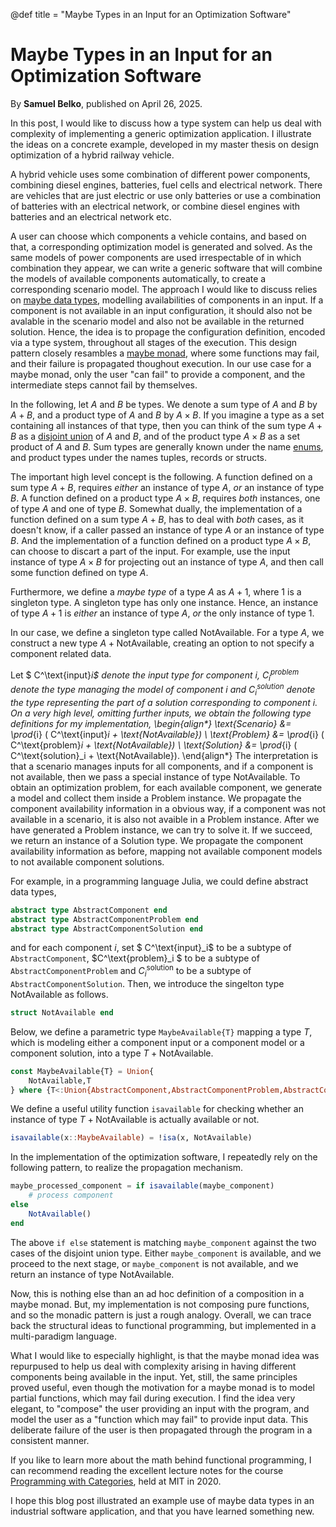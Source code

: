 @def title = "Maybe Types in an Input for an Optimization Software"

# Maybe Types in an Input for an Optimization Software

By **Samuel Belko**, published on April 26, 2025.

In this post, I would like to discuss how a type system can help us deal with complexity of implementing a generic optimization application. I illustrate the ideas on a concrete example, developed in my master thesis on design optimization of a hybrid railway vehicle.

A hybrid vehicle uses some combination of different power components, combining diesel engines, batteries, fuel cells and electrical network. There are vehicles that are just electric or use only batteries or use a combination of batteries with an electrical network, or combine diesel engines with batteries and an electrical network etc.

A user can choose which components a vehicle contains, and based on that, a corresponding optimization model is generated and solved. As the same models of power components are used irrespectable of in which combination they appear, we can write a generic software that will combine the models of available components automatically, to create a corresponding scenario model.
The approach I would like to discuss relies on [maybe data types](https://en.wikipedia.org/wiki/Option_type), modelling availabilities of components in an input. If a component is not available in an input configuration, it should also not be avalable in the scenario model and also not be available in the returned solution. Hence, the idea is to propage the configuration definition, encoded via a type system, throughout all stages of the execution. This design pattern closely resambles a [maybe monad](https://en.wikipedia.org/wiki/Monad_(functional_programming)#An_example:_Maybe), where some functions may fail, and their failure is propagated thoughout execution. In our use case for a maybe monad, only the user "can fail" to provide a component, and the intermediate steps cannot fail by themselves.

In the following, let $A$ and $B$ be types. We denote a sum type of $A$ and $B$ by $A+B$, and a product type of $A$ and $B$ by $A \times B$. If you imagine a type as a set containing all instances of that type, then you can think of the sum type $A+B$ as a [disjoint union](https://en.wikipedia.org/wiki/Disjoint_union) of $A$ and $B$, and of the product type $A \times B$ as a set product of $A$ and $B$. Sum types are generally known under the name [enums](https://en.wikipedia.org/wiki/Enumerated_type), and product types under the names tuples, records or structs. 

The important high level concept is the following. A function defined on a sum type $A+B$, requires *either* an instance of type $A$, *or* an instance of type $B$. A function defined on a product type $A \times B$, requires *both* instances, one of type $A$ and one of type $B.$ Somewhat dually, the implementation of a function defined on a sum type $A+B$, has to deal with *both* cases, as it doesn't know, if a caller passed an instance of type $A$ or an instance of type $B$. And the implementation of a function defined on a product type $A \times B$, can choose to discart a part of the input. For example, use the input instance of type $A \times B$ for projecting out an instance of type $A$, and then call some function defined on type $A$.

Furthermore, we define a *maybe type* of a type $A$ as $A + 1$, where $1$ is a singleton type. A singleton type has only one instance. Hence, an instance of type $A+1$ is *either* an instance of type $A$, *or* the only instance of type $1$.

In our case, we define a singleton type called $\text{NotAvailable}$. For a type $A$, we construct a new type $A + \text{NotAvailable}$, creating an option to not specify a component related data.

Let $ C^\text{input}_i$ denote the input type for component $i$, $C^\text{problem}_i$ denote the type managing the model of component $i$ and $C^\text{solution}_i$ denote the type representing the part of a solution corresponding to component $i$.
On a very high level, omitting further inputs, we obtain the following type definitions for my implementation,
\begin{align*}
    \text{Scenario} &= \prod_{i} ( C^\text{input}_i + \text{NotAvailable}) \\
    \text{Problem} &= \prod_{i} ( C^\text{problem}_i + \text{NotAvailable}) \\
    \text{Solution} &= \prod_{i} ( C^\text{solution}_i + \text{NotAvailable}).
\end{align*}
The interpretation is that a scenario manages inputs for all components, and if a component is not available, then we pass a special instance of type $\text{NotAvailable}$. To obtain an optimization problem, for each available component, we generate a model and collect them inside a $\text{Problem}$ instance. We propagate the component availability information in a obvious way, if a component was not available in a scenario, it is also not avaible in a $\text{Problem}$ instance. After we have generated a $\text{Problem}$ instance, we can try to solve it. If we succeed, we return an instance of a $\text{Solution}$ type. We propagate the component availability information as before, mapping not available component models to not available component solutions.

For example, in a programming language Julia, we could define abstract data types,
```Julia
abstract type AbstractComponent end
abstract type AbstractComponentProblem end
abstract type AbstractComponentSolution end
```
and for each component $i$, set $ C^\text{input}_i$ to be a subtype of `AbstractComponent`, $C^\text{problem}_i $ to be a subtype of `AbstractComponentProblem` and $C^\text{solution}_i$ to be a subtype of `AbstractComponentSolution`. Then, we introduce the singelton type $\text{NotAvailable}$ as follows.
```Julia
struct NotAvailable end
```
Below, we define a parametric type `MaybeAvailable{T}` mapping a type $T$, which is modeling either a component input or a component model or a component solution, into a type $T + \text{NotAvailable}$.
```Julia
const MaybeAvailable{T} = Union{
    NotAvailable,T
} where {T<:Union{AbstractComponent,AbstractComponentProblem,AbstractComponentSolution}}
```
We define a useful utility function `isavailable` for checking whether an instance of type $T +  \text{NotAvailable}$ is actually available or not.
```Julia 
isavailable(x::MaybeAvailable) = !isa(x, NotAvailable)
```
In the implementation of the optimization software, I repeatedly rely on the following pattern, to realize the propagation mechanism.
```Julia 
maybe_processed_component = if isavailable(maybe_component)
    # process component
else
    NotAvailable()
end
```
The above `if else` statement is matching `maybe_component` against the two cases of the disjoint union type. Either `maybe_component` is available, and we proceed to the next stage, or `maybe_component` is not available, and we return an instance of type $\text{NotAvailable}$.

Now, this is nothing else than an ad hoc definition of a composition in a maybe monad. But, my implementation is not composing pure functions, and so the monadic pattern is just a rough analogy. Overall, we can trace back the structural ideas to functional programming, but implemented in a multi-paradigm language.

What I would like to especially highlight, is that the maybe monad idea was repurpused to help us deal with complexity arising in having different components being available in the input. Yet, still, the same principles proved useful, even though the motivation for a maybe monad is to model partial functions, which may fail during execution. I find the idea very elegant, to "compose" the user providing an input with the program, and model the user as a "function which may fail" to provide input data. This deliberate failure of the user  is then propagated through the program in a consistent manner.

If you like to learn more about the math behind functional programming, I can recommend reading the excellent lecture notes for the course [Programming with Categories](http://www.brendanfong.com/programmingcats.html), held at MIT in 2020.

I hope this blog post illustrated an example use of maybe data types in an industrial software application, and that you have learned something new.